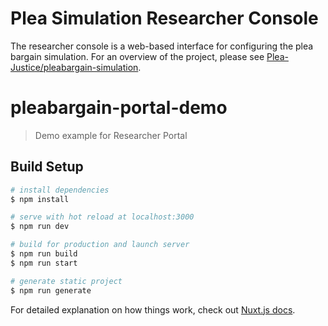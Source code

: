 # Plea Simulation Researcher Console

The researcher console is a web-based interface for configuring the plea bargain simulation. For an overview of the project, please see [Plea-Justice/pleabargain-simulation](https://github.com/Plea-Justice/pleabargain-simulation).

# pleabargain-portal-demo

> Demo example for Researcher Portal

## Build Setup

```bash
# install dependencies
$ npm install

# serve with hot reload at localhost:3000
$ npm run dev

# build for production and launch server
$ npm run build
$ npm run start

# generate static project
$ npm run generate
```

For detailed explanation on how things work, check out [Nuxt.js docs](https://nuxtjs.org).
